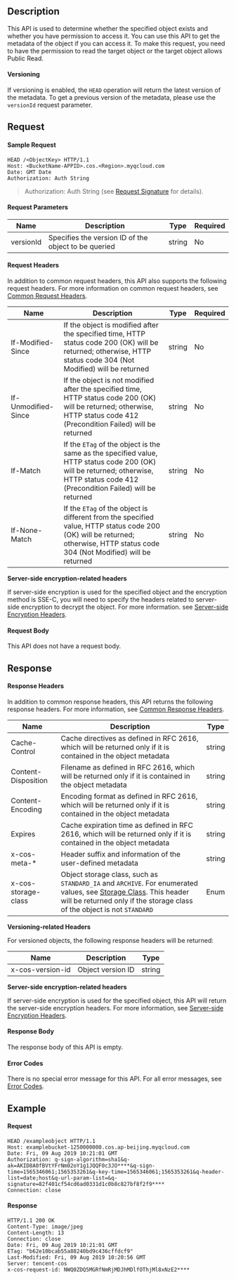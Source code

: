 ## Description

This API is used to determine whether the specified object exists and whether you have permission to access it. You can use this API to get the metadata of the object if you can access it. To make this request, you need to have the permission to read the target object or the target object allows Public Read.

#### Versioning

If versioning is enabled, the `HEAD` operation will return the latest version of the metadata. To get a previous version of the metadata, please use the `versionId` request parameter.

## Request

#### Sample Request

```shell
HEAD /<ObjectKey> HTTP/1.1
Host: <BucketName-APPID>.cos.<Region>.myqcloud.com
Date: GMT Date
Authorization: Auth String
```

> Authorization: Auth String (see [Request Signature](https://intl.cloud.tencent.com/document/product/436/7778) for details).

#### Request Parameters

| Name | Description | Type | Required |
| --------- | ------------------------- | ------ | -------- |
| versionId | Specifies the version ID of the object to be queried | string | No |

#### Request Headers

In addition to common request headers, this API also supports the following request headers. For more information on common request headers, see [Common Request Headers](https://intl.cloud.tencent.com/document/product/436/7728).

| Name | Description | Type | Required |
| ------------------- | ------------------------------------------------------------ | ------ | -------- |
| If-Modified-Since | If the object is modified after the specified time, HTTP status code 200 (OK) will be returned; otherwise, HTTP status code 304 (Not Modified) will be returned | string | No |
| If-Unmodified-Since | If the object is not modified after the specified time, HTTP status code 200 (OK) will be returned; otherwise, HTTP status code 412 (Precondition Failed) will be returned | string | No |
| If-Match | If the `ETag` of the object is the same as the specified value, HTTP status code 200 (OK) will be returned; otherwise, HTTP status code 412 (Precondition Failed) will be returned | string | No |
| If-None-Match | If the `ETag` of the object is different from the specified value, HTTP status code 200 (OK) will be returned; otherwise, HTTP status code 304 (Not Modified) will be returned | string | No |

**Server-side encryption-related headers**

If server-side encryption is used for the specified object and the encryption method is SSE-C, you will need to specify the headers related to server-side encryption to decrypt the object. For more information. see [Server-side Encryption Headers](https://intl.cloud.tencent.com/document/product/436/7728#.E6.9C.8D.E5.8A.A1.E7.AB.AF.E5.8A.A0.E5.AF.86.E4.B8.93.E7.94.A8.E5.A4.B4.E9.83.A8).

#### Request Body

This API does not have a request body.

## Response

#### Response Headers

In addition to common response headers, this API returns the following response headers. For more information, see [Common Response Headers](https://intl.cloud.tencent.com/document/product/436/7729).

| Name | Description | Type |
| ------------------- | ------------------------------------------------------------ | ------ |
| Cache-Control | Cache directives as defined in RFC 2616, which will be returned only if it is contained in the object metadata | string |
| Content-Disposition | Filename as defined in RFC 2616, which will be returned only if it is contained in the object metadata | string |
| Content-Encoding | Encoding format as defined in RFC 2616, which will be returned only if it is contained in the object metadata | string |
| Expires | Cache expiration time as defined in RFC 2616, which will be returned only if it is contained in the object metadata | string |
| x-cos-meta-\* | Header suffix and information of the user-defined metadata | string |
| x-cos-storage-class | Object storage class, such as `STANDARD_IA` and `ARCHIVE`. For enumerated values, see [Storage Class](https://intl.cloud.tencent.com/document/product/436/30925). This header will be returned only if the storage class of the object is not `STANDARD` | Enum |

**Versioning-related Headers**

For versioned objects, the following response headers will be returned:

| Name | Description | Type |
| ---------------- | ------------- | ------ |
| x-cos-version-id | Object version ID | string |

**Server-side encryption-related headers**

If server-side encryption is used for the specified object, this API will return the server-side encryption headers. For more information, see [Server-side Encryption Headers](https://intl.cloud.tencent.com/document/product/436/7729#.E6.9C.8D.E5.8A.A1.E7.AB.AF.E5.8A.A0.E5.AF.86.E4.B8.93.E7.94.A8.E5.A4.B4.E9.83.A8).

#### Response Body

The response body of this API is empty.

#### Error Codes

There is no special error message for this API. For all error messages, see [Error Codes](https://intl.cloud.tencent.com/document/product/436/7730).

## Example

#### Request

```shell
HEAD /exampleobject HTTP/1.1
Host: examplebucket-1250000000.cos.ap-beijing.myqcloud.com
Date: Fri, 09 Aug 2019 10:21:01 GMT
Authorization: q-sign-algorithm=sha1&q-ak=AKID8A0fBVtYFrNm02oY1g1JQQF0c3JO****&q-sign-time=1565346061;1565353261&q-key-time=1565346061;1565353261&q-header-list=date;host&q-url-param-list=&q-signature=82f401cf54cd6ad0331d1c0b8c827bf8f2f9****
Connection: close
```

#### Response

```shell
HTTP/1.1 200 OK
Content-Type: image/jpeg
Content-Length: 13
Connection: close
Date: Fri, 09 Aug 2019 10:21:01 GMT
ETag: "b62e10bcab55a88240bd9c436cffdcf9"
Last-Modified: Fri, 09 Aug 2019 10:20:56 GMT
Server: tencent-cos
x-cos-request-id: NWQ0ZDQ5MGRfNmRjMDJhMDlfOThjMl8xNzE2****
```
